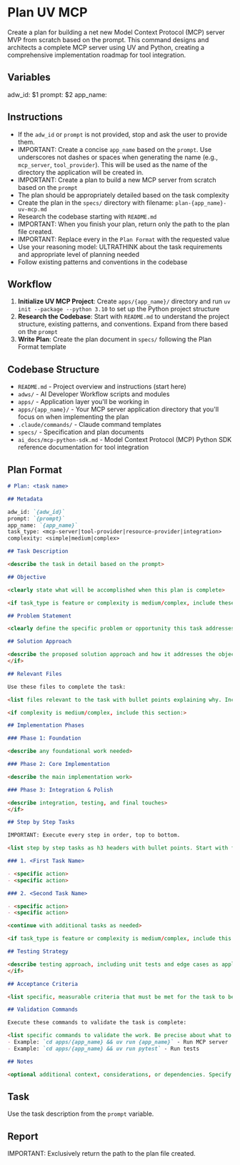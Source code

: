 # Plan UV MCP

Create a plan for building a net new Model Context Protocol (MCP) server MVP from scratch based on the prompt. This command designs and architects a complete MCP server using UV and Python, creating a comprehensive implementation roadmap for tool integration.

## Variables

adw_id: $1
prompt: $2
app_name: <Create a concise app name based on the prompt>

## Instructions

- If the `adw_id` or `prompt` is not provided, stop and ask the user to provide them.
- IMPORTANT: Create a concise `app_name` based on the `prompt`. Use underscores not dashes or spaces when generating the name (e.g., `mcp_server`, `tool_provider`). This will be used as the name of the directory the application will be created in.
- IMPORTANT: Create a plan to build a new MCP server from scratch based on the `prompt`
- The plan should be appropriately detailed based on the task complexity
- Create the plan in the `specs/` directory with filename: `plan-{app_name}-uv-mcp.md`
- Research the codebase starting with `README.md`
- IMPORTANT: When you finish your plan, return only the path to the plan file created.
- IMPORTANT: Replace every <placeholder> in the `Plan Format` with the requested value
- Use your reasoning model: ULTRATHINK about the task requirements and appropriate level of planning needed
- Follow existing patterns and conventions in the codebase

## Workflow

1. **Initialize UV MCP Project**: Create `apps/{app_name}/` directory and run `uv init --package --python 3.10` to set up the Python project structure
2. **Research the Codebase**: Start with `README.md` to understand the project structure, existing patterns, and conventions. Expand from there based on the `prompt`
3. **Write Plan**: Create the plan document in `specs/` following the Plan Format template

## Codebase Structure

- `README.md` - Project overview and instructions (start here)
- `adws/` - AI Developer Workflow scripts and modules
- `apps/` - Application layer you'll be working in
- `apps/{app_name}/` - Your MCP server application directory that you'll focus on when implementing the plan
- `.claude/commands/` - Claude command templates
- `specs/` - Specification and plan documents
- `ai_docs/mcp-python-sdk.md` - Model Context Protocol (MCP) Python SDK reference documentation for tool integration

## Plan Format

```md
# Plan: <task name>

## Metadata

adw_id: `{adw_id}`
prompt: `{prompt}`
app_name: `{app_name}`
task_type: <mcp-server|tool-provider|resource-provider|integration>
complexity: <simple|medium|complex>

## Task Description

<describe the task in detail based on the prompt>

## Objective

<clearly state what will be accomplished when this plan is complete>

<if task_type is feature or complexity is medium/complex, include these sections:>

## Problem Statement

<clearly define the specific problem or opportunity this task addresses>

## Solution Approach

<describe the proposed solution approach and how it addresses the objective>
</if>

## Relevant Files

Use these files to complete the task:

<list files relevant to the task with bullet points explaining why. Include new files to be created under an h3 'New Files' section if needed>

<if complexity is medium/complex, include this section:>

## Implementation Phases

### Phase 1: Foundation

<describe any foundational work needed>

### Phase 2: Core Implementation

<describe the main implementation work>

### Phase 3: Integration & Polish

<describe integration, testing, and final touches>
</if>

## Step by Step Tasks

IMPORTANT: Execute every step in order, top to bottom.

<list step by step tasks as h3 headers with bullet points. Start with foundational changes then move to specific changes. Last step should validate the work>

### 1. <First Task Name>

- <specific action>
- <specific action>

### 2. <Second Task Name>

- <specific action>
- <specific action>

<continue with additional tasks as needed>

<if task_type is feature or complexity is medium/complex, include this section:>

## Testing Strategy

<describe testing approach, including unit tests and edge cases as applicable>
</if>

## Acceptance Criteria

<list specific, measurable criteria that must be met for the task to be considered complete>

## Validation Commands

Execute these commands to validate the task is complete:

<list specific commands to validate the work. Be precise about what to run>
- Example: `cd apps/{app_name} && uv run {app_name}` - Run MCP server
- Example: `cd apps/{app_name} && uv run pytest` - Run tests

## Notes

<optional additional context, considerations, or dependencies. Specify UV packages needed for MCP>
```

## Task

Use the task description from the `prompt` variable.

## Report

IMPORTANT: Exclusively return the path to the plan file created.
